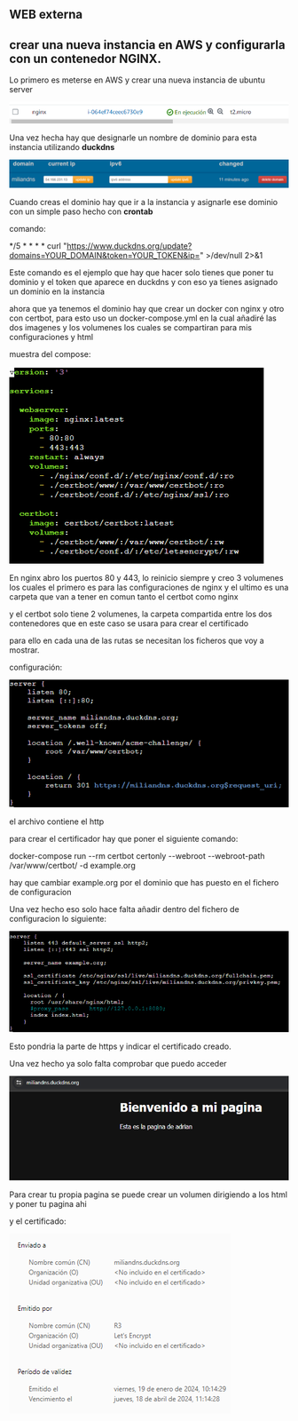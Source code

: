 ## WEB externa

## crear una nueva instancia en AWS y configurarla con un contenedor NGINX.

Lo primero es meterse en AWS y crear una nueva instancia de ubuntu server

![texto_alternativo](imagenes/1.PNG)

Una vez hecha hay que designarle un nombre de dominio para esta instancia utilizando **duckdns**

![texto_alternativo](imagenes/2.PNG)

Cuando creas el dominio hay que ir a la instancia y asignarle ese dominio con un simple paso hecho con **crontab**

comando:

*/5 * * * * curl "https://www.duckdns.org/update?domains=YOUR_DOMAIN&token=YOUR_TOKEN&ip=" >/dev/null 2>&1

Este comando es el ejemplo que hay que hacer solo tienes que poner tu dominio y el token que aparece en duckdns y con eso ya tienes asignado un dominio en la instancia

ahora que ya tenemos el dominio hay que crear un docker con nginx y otro con certbot, para esto uso un docker-compose.yml en la cual añadiré las dos imagenes y los volumenes los cuales se compartiran para mis configuraciones y html

muestra del compose:

![texto_alternativo](imagenes/3.PNG)

En nginx abro los puertos 80 y 443, lo reinicio siempre y creo 3 volumenes los cuales el primero es para las configuraciones de nginx y el ultimo es una carpeta que van a tener en comun tanto el certbot como nginx

y el certbot solo tiene 2 volumenes, la carpeta compartida entre los dos contenedores que en este caso se usara para crear el certificado

para ello en cada una de las rutas se necesitan los ficheros que voy a mostrar.

configuración:

![texto_alternativo](imagenes/4.PNG)

el archivo contiene el http 

para crear el certificador hay que poner el siguiente comando:

docker-compose run --rm  certbot certonly --webroot --webroot-path /var/www/certbot/ -d example.org

hay que cambiar example.org por el dominio que has puesto en el fichero de configuracion

Una vez hecho eso solo hace falta añadir dentro del fichero de configuracion lo siguiente:

![texto_alternativo](imagenes/5.PNG)

Esto pondria la parte de https y indicar el certificado creado.

Una vez hecho ya solo falta comprobar que puedo acceder

![texto_alternativo](imagenes/6.PNG)

Para crear tu propia pagina se puede crear un volumen dirigiendo a los html y poner tu pagina ahi

y el certificado:

![texto_alternativo](imagenes/7.PNG)